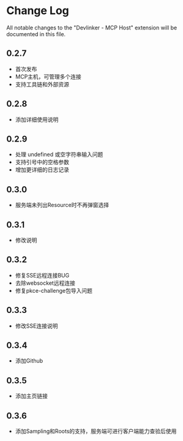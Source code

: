 # Change Log

All notable changes to the "Devlinker - MCP Host" extension will be documented in this file.

## 0.2.7

- 首次发布
- MCP主机，可管理多个连接
- 支持工具链和外部资源

## 0.2.8

- 添加详细使用说明

## 0.2.9

- 处理 undefined 或空字符串输入问题
- 支持引号中的空格参数
- 增加更详细的日志记录

## 0.3.0

- 服务端未列出Resource时不再弹窗选择

## 0.3.1

- 修改说明

## 0.3.2

- 修复SSE远程连接BUG
- 去除websocket远程连接
- 修复pkce-challenge包导入问题

## 0.3.3

- 修改SSE连接说明

## 0.3.4

- 添加Github

## 0.3.5

- 添加主页链接

## 0.3.6

- 添加Sampling和Roots的支持，服务端可进行客户端能力查验后使用